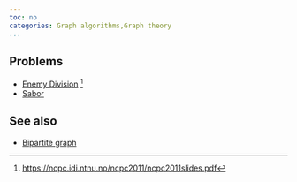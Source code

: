 ```yaml
---
toc: no
categories: Graph algorithms,Graph theory
...
```


## Problems
* [Enemy Division](https://ncpc.idi.ntnu.no/ncpc2011/ncpc2011problems.pdf) [^1]
* [Sabor](https://open.kattis.com/problems/sabor)

## See also
* [Bipartite graph]()


[^1]: <https://ncpc.idi.ntnu.no/ncpc2011/ncpc2011slides.pdf>
